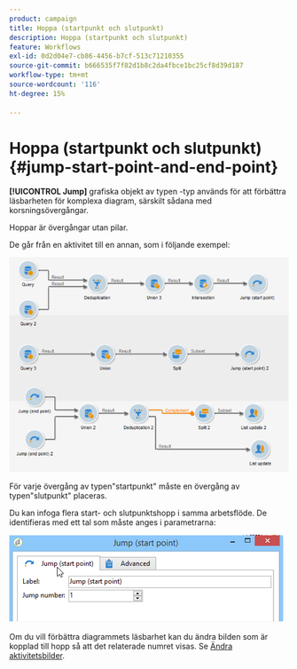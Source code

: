 ```yaml
---
product: campaign
title: Hoppa (startpunkt och slutpunkt)
description: Hoppa (startpunkt och slutpunkt)
feature: Workflows
exl-id: 0d2d04e7-cb86-4456-b7cf-513c71210355
source-git-commit: b666535f7f82d1b8c2da4fbce1bc25cf8d39d187
workflow-type: tm+mt
source-wordcount: '116'
ht-degree: 15%

---
```


# Hoppa (startpunkt och slutpunkt){#jump-start-point-and-end-point}



**[!UICONTROL Jump]** grafiska objekt av typen -typ används för att förbättra läsbarheten för komplexa diagram, särskilt sådana med korsningsövergångar.

Hoppar är övergångar utan pilar.

De går från en aktivitet till en annan, som i följande exempel:

![](assets/s_user_segmentation_jump_sample.png)

För varje övergång av typen&quot;startpunkt&quot; måste en övergång av typen&quot;slutpunkt&quot; placeras.

Du kan infoga flera start- och slutpunktshopp i samma arbetsflöde. De identifieras med ett tal som måste anges i parametrarna:

![](assets/s_user_segmentation_jump_in.png)

Om du vill förbättra diagrammets läsbarhet kan du ändra bilden som är kopplad till hopp så att det relaterade numret visas. Se [Ändra aktivitetsbilder](managing-activity-images.md).
